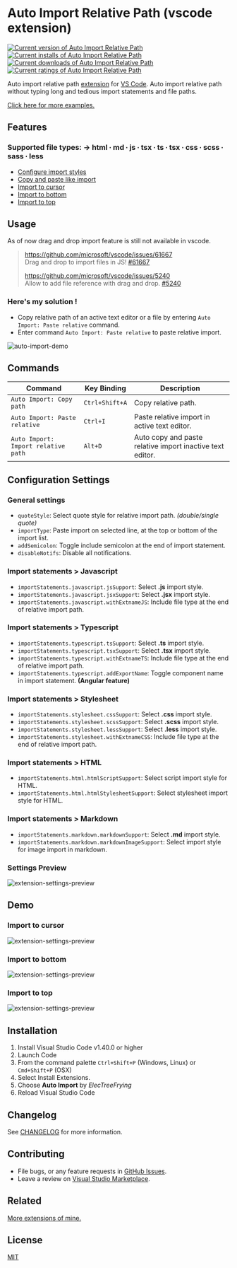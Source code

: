 
# Auto Import Relative Path (vscode extension)

[![Current version of Auto Import Relative Path][version svg]][package] [![Current installs of Auto Import Relative Path][installs svg]][package] [![Current downloads of Auto Import Relative Path][downloads svg]][package] [![Current ratings of Auto Import Relative Path][ratings svg]][package]

[version svg]: https://vsmarketplacebadge.apphb.com/version-short/electreefrying.auto-import.svg
[installs svg]: https://vsmarketplacebadge.apphb.com/installs/electreefrying.auto-import.svg
[downloads svg]: https://vsmarketplacebadge.apphb.com/downloads/electreefrying.auto-import.svg
[ratings svg]: https://vsmarketplacebadge.apphb.com/rating-short/ElecTreeFrying.auto-import.svg
[package]: https://marketplace.visualstudio.com/items?itemName=ElecTreeFrying.auto-import

Auto import relative path [extension] for [VS Code]. Auto import relative path without typing long and tedious import statements and file paths.

[VS Code]: https://code.visualstudio.com/
[extension]: https://marketplace.visualstudio.com/VSCode

[Click here for more examples.][demo]

[demo]: https://github.com/ElecTreeFrying/auto-import-relative-path/blob/master/DEMO.md

## Features

### Supported file types: → html ∙ md ∙ js ∙ tsx ∙ ts ∙ tsx ∙ css ∙ scss ∙ sass ∙ less

* [Configure import styles](#Import-statements)
* [Copy and paste like import](#heres-my-solution-)
* [Import to cursor](#Import-to-cursor)
* [Import to bottom](#Import-to-bottom)
* [Import to top](#Import-to-top)

## Usage

As of now drag and drop import feature is still not available in vscode.

> https://github.com/microsoft/vscode/issues/61667
> <br> Drag and drop to import files in JS! [#61667][0]
>
> https://github.com/microsoft/vscode/issues/5240
> <br> Allow to add file reference with drag and drop. [#5240][1]

[0]: https://github.com/microsoft/vscode/issues/61667
[1]: https://github.com/microsoft/vscode/issues/5240

### Here's my solution !

* Copy relative path of an active text editor or a file by entering `Auto Import: Paste relative` command.
* Enter command `Auto Import: Paste relative` to paste relative import.

![auto-import-demo](images/playback.gif "Auto import demo")

## Commands

| Command                             | Key Binding    | Description
| ----------------------------------- | -------------- | --
| `Auto Import: Copy path`            | `Ctrl+Shift+A` | Copy relative path.
| `Auto Import: Paste relative`       | `Ctrl+I`       | Paste relative import in active text editor.
| `Auto Import: Import relative path` | `Alt+D`        | Auto copy and paste relative import inactive text editor.

## Configuration Settings

### General settings

* `quoteStyle`: Select quote style for relative import path. *(double/single quote)*
* `importType`: Paste import on selected line, at the top or bottom of the import list.
* `addSemicolon`: Toggle include semicolon at the end of import statement.
* `disableNotifs`: Disable all notifications.

### Import statements > Javascript

* `importStatements.javascript.jsSupport`: Select **.js** import style.
* `importStatements.javascript.jsxSupport`: Select **.jsx** import style.
* `importStatements.javascript.withExtnameJS`: Include file type at the end of relative import path.

### Import statements > Typescript

* `importStatements.typescript.tsSupport`: Select **.ts** import style.
* `importStatements.typescript.tsxSupport`: Select **.tsx** import style.
* `importStatements.typescript.withExtnameTS`: Include file type at the end of relative import path.
* `importStatements.typescript.addExportName`: Toggle component name in import statement. **(Angular feature)**

### Import statements > Stylesheet

* `importStatements.stylesheet.cssSupport`: Select **.css** import style.
* `importStatements.stylesheet.scssSupport`: Select **.scss** import style.
* `importStatements.stylesheet.lessSupport`: Select **.less** import style.
* `importStatements.stylesheet.withExtnameCSS`: Include file type at the end of relative import path.

### Import statements > HTML

* `importStatements.html.htmlScriptSupport`: Select script import style for HTML.
* `importStatements.html.htmlStylesheetSupport`: Select stylesheet import style for HTML.

### Import statements > Markdown

* `importStatements.markdown.markdownSupport`: Select **.md** import style.
* `importStatements.markdown.markdownImageSupport`: Select import style for image import in markdown.

### Settings Preview

![extension-settings-preview](images/settings.gif "Extension settings")

## Demo

### Import to cursor

![extension-settings-preview](images/cursor.gif "Extension settings")

### Import to bottom

![extension-settings-preview](images/bottom.gif "Extension settings")

### Import to top

![extension-settings-preview](images/top.gif "Extension settings")

## Installation

  1. Install Visual Studio Code v1.40.0 or higher
  2. Launch Code
  3. From the command palette `Ctrl+Shift+P` (Windows, Linux) or `Cmd+Shift+P` (OSX)
  4. Select Install Extensions.
  5. Choose **Auto Import** by _ElecTreeFrying_
  6. Reload Visual Studio Code

## Changelog

See [CHANGELOG] for more information.

[CHANGELOG]: https://github.com/ElecTreeFrying/auto-import-relative-path/blob/master/CHANGELOG.md

## Contributing

* File bugs, or any feature requests in [GitHub Issues].
* Leave a review on [Visual Studio Marketplace].

[Github Issues]: https://github.com/ElecTreeFrying/auto-import-relative-path/issues
[Visual Studio Marketplace]: https://marketplace.visualstudio.com/items?itemName=ElecTreeFrying.auto-import&ssr=false#review-details

## Related

[More extensions of mine.]

[More extensions of mine.]: https://marketplace.visualstudio.com/publishers/ElecTreeFrying

## License

[MIT]

[MIT]: https://marketplace.visualstudio.com/items/ElecTreeFrying.auto-import/license